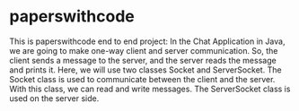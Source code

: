 # paperswithcode
This is paperswithcode end to end project:
In the Chat Application in Java, we are going to make one-way client and server communication. So, the client sends a message to the server, and the server reads the message and prints it. Here, we will use two classes Socket and ServerSocket. The Socket class is used to communicate between the client and the server. With this class, we can read and write messages. The ServerSocket class is used on the server side.
